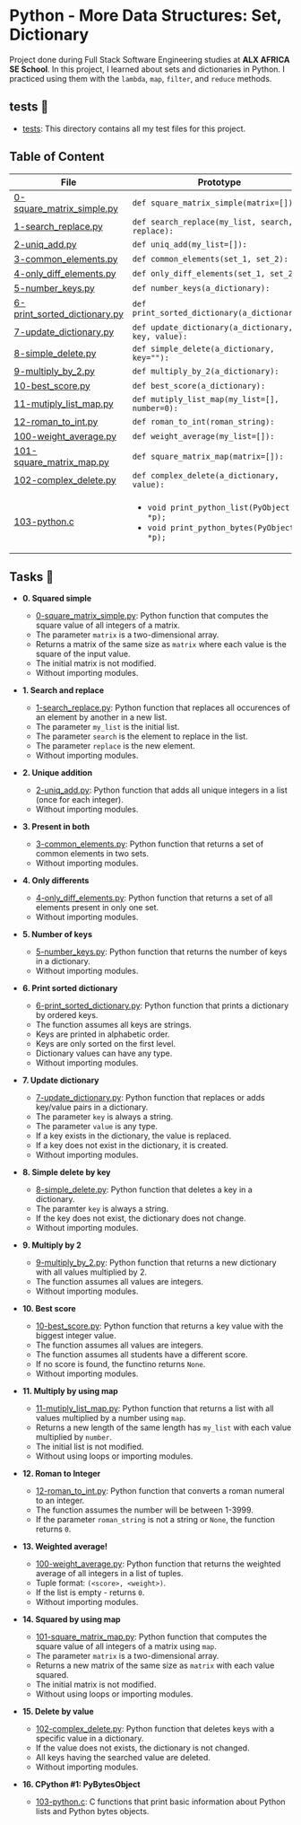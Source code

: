 # Python - More Data Structures: Set, Dictionary

Project done during Full Stack Software Engineering studies at **ALX AFRICA SE School**. In this project, I learned about sets and dictionaries in Python. I practiced using them with the `lambda`, `map`, `filter`, and `reduce` methods.

## tests 📁
* [tests](./tests): This directory contains all my test files for this project.

## Table of Content

| File                           | Prototype                                                                                                 |
| ------------------------------ | --------------------------------------------------------------------------------------------------------- |
|[ 0-square_matrix_simple.py](./`)    | `def square_matrix_simple(matrix=[]):`                                                                    |
| [1-search_replace.py](./1-search_replace.py)         | `def search_replace(my_list, search, replace):`                                                           |
| [2-uniq_add.py](./2-uniq_add.py)             | `def uniq_add(my_list=[]):`                                                                               |
| [3-common_elements.py](./3-common_elements.py)        | `def common_elements(set_1, set_2):`                                                                      |
| [4-only_diff_elements.py](./4-only_diff_elements.py)      | `def only_diff_elements(set_1, set_2):`                                                                   |
| [5-number_keys.py](./5-number_keys.py)             | `def number_keys(a_dictionary):`                                                                          |
| [6-print_sorted_dictionary.py](./6-print_sorted_dictionary.py) | `def print_sorted_dictionary(a_dictionary):`                                                              |
| [7-update_dictionary.py](./7-update_dictionary.py)       | `def update_dictionary(a_dictionary, key, value):`                                                        |
| [8-simple_delete.py](./8-simple_delete.py)           | `def simple_delete(a_dictionary, key=""):`                                                                |
| [9-multiply_by_2.py](./9-multiply_by_2.py)           | `def multiply_by_2(a_dictionary):`                                                                        |
| [10-best_score.py](./10-best_score.py)             | `def best_score(a_dictionary):`                                                                           |
| [11-mutiply_list_map.py](./11-multiply_list_map.py)       | `def mutiply_list_map(my_list=[], number=0):`                                                             |
| [12-roman_to_int.py](./12-roman_to_int.py)           | `def roman_to_int(roman_string):`                                                                         |
| [100-weight_average.py](./100-weight_average.py)        | `def weight_average(my_list=[]):`                                                                         |
| [101-square_matrix_map.py](./101-square_matrix_map.py)     | `def square_matrix_map(matrix=[]):`                                                                       |
| [102-complex_delete.py](./102-complex_delete.py)        | `def complex_delete(a_dictionary, value):`                                                                |
| [103-python.c](./103-python.c)                 | <ul><li>`void print_python_list(PyObject *p);`</li><li>`void print_python_bytes(PyObject *p);`</li></ul> |

## Tasks 🛅

* **0. Squared simple**
  * [0-square_matrix_simple.py](./0-square_matrix_simple.py): Python function that computes the square value of all integers of a matrix.
  * The parameter `matrix` is a two-dimensional array.
  * Returns a matrix of the same size as `matrix` where each value is the
  square of the input value.
  * The initial matrix is not modified.
  * Without importing modules.

* **1. Search and replace**
  * [1-search_replace.py](./1-search_replace.py): Python function that replaces all occurences of an element by another in a new list.
  * The parameter `my_list` is the initial list.
  * The parameter `search` is the element to replace in the list.
  * The parameter `replace` is the new element.
  * Without importing modules.

* **2. Unique addition**
  * [2-uniq_add.py](./2-uniq_add.py): Python function that adds all unique integers in a list (once for each integer).
  * Without importing modules.

* **3. Present in both**
  * [3-common_elements.py](./3-common_elements.py): Python function that returns a set of common elements in two sets.
  * Without importing modules.

* **4. Only differents**
  * [4-only_diff_elements.py](./4-only_diff_elements.py): Python function that returns a set of all elements present in only one set.
  * Without importing modules.

* **5. Number of keys**
  * [5-number_keys.py](./5-number_keys.py): Python function that returns the number of keys in a dictionary.
  * Without importing modules.

* **6. Print sorted dictionary**
  * [6-print_sorted_dictionary.py](./6-print_sorted_dictionary.py): Python function that prints a dictionary by ordered keys.
  * The function assumes all keys are strings.
  * Keys are printed in alphabetic order.
  * Keys are only sorted on the first level.
  * Dictionary values can have any type.
  * Without importing modules.

* **7. Update dictionary**
  * [7-update_dictionary.py](./7-update_dictionary.py): Python function that replaces or adds key/value pairs in a dictionary.
  * The parameter `key` is always a string.
  * The parameter `value` is any type.
  * If a key exists in the dictionary, the value is replaced.
  * If a key does not exist in the dictionary, it is created.
  * Without importing modules.

* **8. Simple delete by key**
  * [8-simple_delete.py](./8-simple_delete.py): Python function that deletes a key in a dictionary.
  * The paramter `key` is always a string.
  * If the key does not exist, the dictionary does not change.
  * Without importing modules.

* **9. Multiply by 2**
  * [9-multiply_by_2.py](./9-multiply_by_2.py): Python function that returns a new dictionary with all values multiplied by 2.
  * The function assumes all values are integers.
  * Without importing modules.

* **10. Best score**
  * [10-best_score.py](./10-best_score.py): Python function that returns a key value
  with the biggest integer value.
  * The function assumes all values are integers.
  * The function assumes all students have a different score.
  * If no score is found, the functino returns `None`.
  * Without importing modules.

* **11. Multiply by using map**
  * [11-mutiply_list_map.py](./11-multiply_list_map.py): Python function that returns a list with all values multiplied by a number using `map`.
  * Returns a new length of the same length has `my_list` with each value multiplied by `number`.
  * The initial list is not modified.
  * Without using loops or importing modules.

* **12. Roman to Integer**
  * [12-roman_to_int.py](./12-roman_to_int.py): Python function that converts a roman numeral to an integer.
  * The function assumes the number will be between 1-3999.
  * If the parameter `roman_string` is not a string or `None`, the function returns `0`.

* **13. Weighted average!**
  * [100-weight_average.py](./100-weight_average.py): Python function that returns the weighted average of all integers in a list of tuples.
  * Tuple format: `(<score>, <weight>)`.
  * If the list is empty - returns `0`.
  * Without importing modules.

* **14. Squared by using map**
  * [101-square_matrix_map.py](./101-square_matrix_map.py): Python function that computes the square value of all integers of a matrix using `map`.
  * The parameter `matrix` is a two-dimensional array.
  * Returns a new matrix of the same size as `matrix` with each value squared.
  * The initial matrix is not modified.
  * Without using loops or importing modules.

* **15. Delete by value**
  * [102-complex_delete.py](./102-complex_delete.py): Python function that deletes keys with a specific value in a dictionary.
  * If the value does not exists, the dictionary is not changed.
  * All keys having the searched value are deleted.
  * Without importing modules.

* **16. CPython #1: PyBytesObject**
  * [103-python.c](./103-python.c): C functions that print basic information about Python lists and Python bytes objects.


